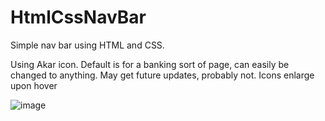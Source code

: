 # HtmlCssNavBar
Simple nav bar using HTML and CSS. 


Using Akar icon.
Default is for a banking sort of page, can easily be changed to anything. 
May get future updates, probably not.
Icons enlarge upon hover

![image](https://github.com/SHIGGY7788/HtmlCssNavBar/assets/40186280/c6213a89-d0fe-4afd-9669-7d8653c59999)
